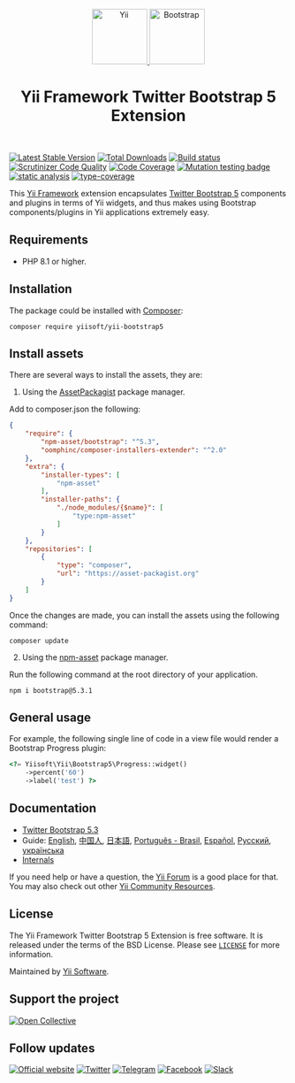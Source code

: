 <p align="center">
    <a href="https://github.com/yiisoft" target="_blank">
        <img src="https://yiisoft.github.io/docs/images/yii_logo.svg" height="100px" alt="Yii">
    </a>
    <a href="https://getbootstrap.com/" target="_blank">
        <img src="https://v4-alpha.getbootstrap.com/assets/brand/bootstrap-solid.svg" height="100px" alt="Bootstrap">
    </a>
    <h1 align="center">Yii Framework Twitter Bootstrap 5 Extension</h1>
    <br>
</p>

[![Latest Stable Version](https://poser.pugx.org/yiisoft/yii-bootstrap5/v/stable.png)](https://packagist.org/packages/yiisoft/yii-bootstrap5)
[![Total Downloads](https://poser.pugx.org/yiisoft/yii-bootstrap5/downloads.png)](https://packagist.org/packages/yiisoft/yii-bootstrap5)
[![Build status](https://github.com/yiisoft/yii-bootstrap5/workflows/build/badge.svg)](https://github.com/yiisoft/yii-bootstrap5/actions?query=workflow%3Abuild)
[![Scrutinizer Code Quality](https://scrutinizer-ci.com/g/yiisoft/yii-bootstrap5/badges/quality-score.png?b=master)](https://scrutinizer-ci.com/g/yiisoft/yii-bootstrap5/?branch=master)
[![Code Coverage](https://scrutinizer-ci.com/g/yiisoft/yii-bootstrap5/badges/coverage.png?b=master)](https://scrutinizer-ci.com/g/yiisoft/yii-bootstrap5/?branch=master)
[![Mutation testing badge](https://img.shields.io/endpoint?style=flat&url=https%3A%2F%2Fbadge-api.stryker-mutator.io%2Fgithub.com%2Fyiisoft%2Fyii-bootstrap5%2Fmaster)](https://dashboard.stryker-mutator.io/reports/github.com/yiisoft/yii-bootstrap5/master)
[![static analysis](https://github.com/yiisoft/yii-bootstrap5/workflows/static%20analysis/badge.svg)](https://github.com/yiisoft/yii-bootstrap5/actions?query=workflow%3A%22static+analysis%22)
[![type-coverage](https://shepherd.dev/github/yiisoft/yii-bootstrap5/coverage.svg)](https://shepherd.dev/github/yiisoft/yii-bootstrap5)

This [Yii Framework] extension encapsulates [Twitter Bootstrap 5] components
and plugins in terms of Yii widgets, and thus makes using Bootstrap components/plugins
in Yii applications extremely easy.

## Requirements

- PHP 8.1 or higher.

## Installation

The package could be installed with [Composer](https://getcomposer.org):

```shell
composer require yiisoft/yii-bootstrap5
```

## Install assets

There are several ways to install the assets, they are:

1. Using the [AssetPackagist](https://asset-packagist.org/) package manager.

Add to composer.json the following:

```json
{
    "require": {
        "npm-asset/bootstrap": "^5.3",
        "oomphinc/composer-installers-extender": "^2.0"
    },
    "extra": {
        "installer-types": [
            "npm-asset"
        ],
        "installer-paths": {
            "./node_modules/{$name}": [
                "type:npm-asset"
            ]
        }
    },
    "repositories": [
        {
            "type": "composer",
            "url": "https://asset-packagist.org"
        }
    ]
}
```

Once the changes are made, you can install the assets using the following command:

```shell
composer update
```

2. Using the [npm-asset](https://www.npmjs.com/) package manager.

Run the following command at the root directory of your application.

```shell
npm i bootstrap@5.3.1
```

## General usage

For example, the following single line of code in a view file would render a Bootstrap Progress plugin:

```php
<?= Yiisoft\Yii\Bootstrap5\Progress::widget()
    ->percent('60')
    ->label('test') ?>
```

## Documentation

- [Twitter Bootstrap 5.3](https://getbootstrap.com/docs/5.3/getting-started/introduction/)
- Guide: [English](docs/guide/en/README.md), [中国人](docs/guide/zh-CN/README.md), [日本語](docs/guide/ja/README.md), [Português - Brasil](docs/guide/pt-BR/README.md), [Español](docs/guide/es/README.md), [Русский](docs/guide/ru/README.md), [українська](docs/guide/ukr/README.md)
- [Internals](docs/internals.md)

If you need help or have a question, the [Yii Forum](https://forum.yiiframework.com/c/yii-3-0/63) is a good place for that.
You may also check out other [Yii Community Resources](https://www.yiiframework.com/community).

## License

The Yii Framework Twitter Bootstrap 5 Extension is free software. It is released under the terms of the BSD License.
Please see [`LICENSE`](./LICENSE.md) for more information.

Maintained by [Yii Software](https://www.yiiframework.com/).

## Support the project

[![Open Collective](https://img.shields.io/badge/Open%20Collective-sponsor-7eadf1?logo=open%20collective&logoColor=7eadf1&labelColor=555555)](https://opencollective.com/yiisoft)

## Follow updates

[![Official website](https://img.shields.io/badge/Powered_by-Yii_Framework-green.svg?style=flat)](https://www.yiiframework.com/)
[![Twitter](https://img.shields.io/badge/twitter-follow-1DA1F2?logo=twitter&logoColor=1DA1F2&labelColor=555555?style=flat)](https://twitter.com/yiiframework)
[![Telegram](https://img.shields.io/badge/telegram-join-1DA1F2?style=flat&logo=telegram)](https://t.me/yii3en)
[![Facebook](https://img.shields.io/badge/facebook-join-1DA1F2?style=flat&logo=facebook&logoColor=ffffff)](https://www.facebook.com/groups/yiitalk)
[![Slack](https://img.shields.io/badge/slack-join-1DA1F2?style=flat&logo=slack)](https://yiiframework.com/go/slack)

[Yii Framework]: https://www.yiiframework.com/
[Twitter Bootstrap 5]: https://getbootstrap.com/docs/5.3/getting-started/introduction/
